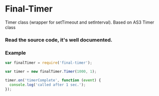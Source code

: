 # Final-Timer

Timer class (wrapper for setTimeout and setInterval). Based on AS3 Timer class

### Read the source code, it's well documented.

### Example

```js
var finalTimer = require('final-timer');

var timer = new finalTimer.Timer(1000, 1);

timer.on('timerComplete', function (event) {
  console.log('called after 1 sec.');
});
```